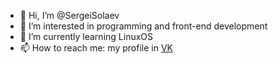 - 👋 Hi, I’m @SergeiSolaev
- 👀 I’m interested in programming and front-end development
- 🌱 I’m currently learning LinuxOS
- 📫 How to reach me: my profile in [VK](https://vk.com/sergeisolaev)

<!---
SergeiSolaev/SergeiSolaev is a ✨ special ✨ repository because its `README.md` (this file) appears on your GitHub profile.
You can click the Preview link to take a look at your changes.
--->
